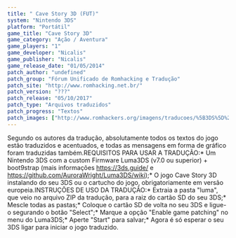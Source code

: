 ```yaml
---
title: " Cave Story 3D (FUT)"
system: "Nintendo 3DS"
platform: "Portátil"
game_title: "Cave Story 3D"
game_category: "Ação / Aventura"
game_players: "1"
game_developer: "Nicalis"
game_publisher: "Nicalis"
game_release_date: "01/05/2014"
patch_author: "undefined"
patch_group: "Fórum Unificado de Romhacking e Tradução"
patch_site: "http://www.romhacking.net.br/"
patch_version: "???"
patch_release: "05/10/2017"
patch_type: "Arquivos traduzidos"
patch_progress: "Textos"
patch_images: ["http://www.romhackers.org/imagens/traducoes/%5B3DS%5D%20Cave%20Story%20-%20FUT%20-%201.jpg","http://www.romhackers.org/imagens/traducoes/%5B3DS%5D%20Cave%20Story%20-%20FUT%20-%202.jpg","http://www.romhackers.org/imagens/traducoes/%5B3DS%5D%20Cave%20Story%20-%20FUT%20-%203.jpg"]
---
```

Segundo os autores da tradução, absolutamente todos os textos do jogo estão traduzidos e acentuados, e todas as mensagens em forma de gráfico foram traduzidas também.REQUISITOS PARA USAR A TRADUÇÃO:* Um Nintendo 3DS com a custom Firmware Luma3DS (v7.0 ou superior) + boot9strap (mais informações https://3ds.guide/ e https://github.com/AuroraWright/Luma3DS/wiki);* O jogo Cave Story 3D instalando do seu 3DS ou o cartucho do jogo, obrigatoriamente em versão europeia.INSTRUÇÕES DE USO DA TRADUÇÃO:* Extraia a pasta "luma", que veio no arquivo ZIP da tradução, para a raiz do cartão SD do seu 3DS;* Mescle todas as pastas;* Coloque o cartão SD de volta no seu 3DS e ligue-o segurando o botão "Select";* Marque a opção "Enable game patching" no menu do Luma3DS;* Aperte "Start" para salvar;* Agora é só esperar o seu 3DS ligar para iniciar o jogo traduzido.